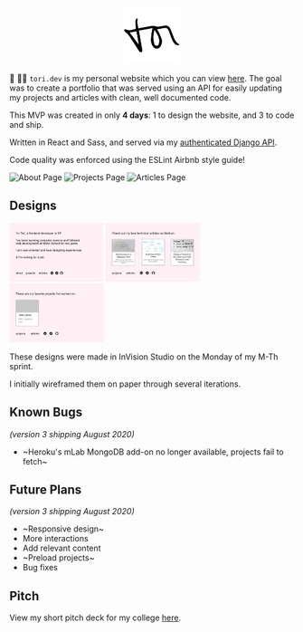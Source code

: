 <p align="center">
  <img src="./public/img/sig-dark.png" alt="Tori's Personal Portfolio" height="100px" />
</p>

:wave:
:woman_technologist:
`tori.dev` is my personal website which you can view [here](https://tori.dev). The goal was to create a portfolio that was served using an API for easily updating my projects and articles with clean, well documented code.

This MVP was created in only **4 days**: 1 to design the website, and 3 to code and ship.

Written in React and Sass, and served via my [authenticated Django API](https://t0ri-make-school-coursework.github.io/create-portfolio-backend/#/).

Code quality was enforced using the ESLint Airbnb style guide!

<p float="left">
  <img src="https://i.gyazo.com/2ff20a35b6c96890662bf59c55170ca4.png" alt="About Page" width="33%" />
  <img src="https://i.gyazo.com/fc913c23b421c9a74bbc065081b9ba04.png" alt="Projects Page" width="33%" />
  <img src="https://i.gyazo.com/caaf70cae8a624960de5658dcc242fcb.png" alt="Articles Page" width="33%" />
</p>

## Designs
<p float="left">
  <img src="./public/img/home.jpg" alt="About Page design" width="33%" />
  <img src="./public/img/proj.jpg" alt="Projects Page design" width="33%" />
  <img src="./public/img/art.jpg" alt="Articles Page design" width="33%" />
</p>
These designs were made in InVision Studio on the Monday of my M-Th sprint.

I initially wireframed them on paper through several iterations.

## Known Bugs
*(version 3 shipping August 2020)*
- ~Heroku's mLab MongoDB add-on no longer available, projects fail to fetch~

## Future Plans
*(version 3 shipping August 2020)*
- ~Responsive design~ 
- More interactions
- Add relevant content
- ~Preload projects~
- Bug fixes

## Pitch
View my short pitch deck for my college [here](./public/img/PORTFOLIO.pdf).
